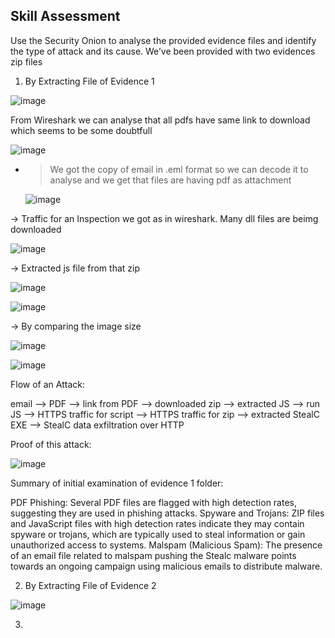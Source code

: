 ## Skill Assessment 

Use the Security Onion to analyse the provided evidence files and identify the type of attack and its cause.
We’ve been provided with two evidences zip files

1. By Extracting File of Evidence 1

![image](https://github.com/user-attachments/assets/1aada2bc-dcea-4574-bad3-159391a53c22)

From Wireshark we can analyse that all pdfs have same link to download which seems to be some doubtfull

![image](https://github.com/user-attachments/assets/12bd1680-9487-49dd-939e-32e3be7138ec)

- > We got the copy of email in .eml format so we can decode it to analyse and we get that files are having pdf as attachment

  ![image](https://github.com/user-attachments/assets/7a92c376-6b3c-402c-8963-8e552fcf3087)

-> Traffic for an Inspection we got as in wireshark. Many dll files are beimg downloaded

![image](https://github.com/user-attachments/assets/4954411d-93aa-404c-ad10-6b873c7211f8)


-> Extracted js file from that zip 

![image](https://github.com/user-attachments/assets/3ab4d547-8cfb-4f74-b6ab-ebc7aa924c03)

![image](https://github.com/user-attachments/assets/d3eeea4b-7a19-4186-b102-ffdc7d4a8d0c)

-> By comparing the image size 

![image](https://github.com/user-attachments/assets/8180ad7f-e96c-4efb-8a28-4f1119b1f3bf)

![image](https://github.com/user-attachments/assets/5e724472-1c0d-4bbf-8be8-088537e46ece)


Flow of an Attack: 

  email --> PDF --> link from PDF --> downloaded zip --> extracted JS --> run JS --> HTTPS traffic for script --> HTTPS traffic for zip --> extracted StealC EXE --> StealC data exfiltration over HTTP

Proof of this attack:

![image](https://github.com/user-attachments/assets/e8c78222-be73-4945-b2fb-d27a789b3a86)

Summary of initial examination of evidence 1 folder:

PDF Phishing: Several PDF files are flagged with high detection rates, suggesting they are used in phishing attacks.
Spyware and Trojans: ZIP files and JavaScript files with high detection rates indicate they may contain spyware or trojans, which are typically used to steal information or gain unauthorized access to systems.
Malspam (Malicious Spam): The presence of an email file related to malspam pushing the Stealc malware points towards an ongoing campaign using malicious emails to distribute malware.


2. By Extracting File of Evidence 2

![image](https://github.com/user-attachments/assets/4d871b48-30a8-4779-8c1d-7f20bc2ecef7)

3.
